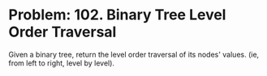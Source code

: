 # Problem: 102. Binary Tree Level Order Traversal

Given a binary tree, return the level order traversal of its nodes' values. (ie, from left to right, level by level).


